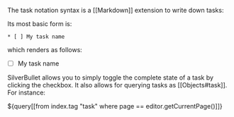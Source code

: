 The task notation syntax is a [[Markdown]] extension to write down tasks:

Its most basic form is:

    * [ ] My task name

which renders as follows:
* [ ] My task name

SilverBullet allows you to simply toggle the complete state of a task by clicking the checkbox. It also allows for querying tasks as [[Objects#task]]. For instance:

${query[[from index.tag "task" where page == editor.getCurrentPage()]]}
